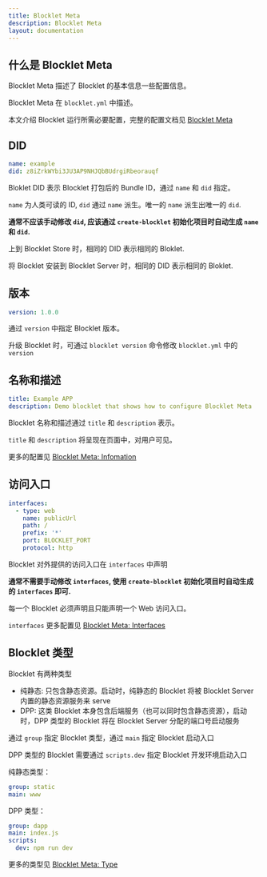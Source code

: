 ```yaml
---
title: Blocklet Meta
description: Blocklet Meta
layout: documentation
---
```


## 什么是 Blocklet Meta

Blocklet Meta 描述了 Blocklet 的基本信息一些配置信息。

Blocklet Meta 在 `blocklet.yml` 中描述。

本文介绍 Blocklet 运行所需必要配置，完整的配置文档见 [Blocklet Meta](/apis/blocklet-spec)

## DID

```yml
name: example
did: z8iZrkWYbi3JU3AP9NHJQbBUdrgiRbeorauqf
```

Bloklet DID 表示 Blocklet 打包后的 Bundle ID，通过 `name` 和 `did` 指定。

`name` 为人类可读的 ID, `did` 通过 `name` 派生。唯一的 `name` 派生出唯一的 `did`.

**通常不应该手动修改 `did`, 应该通过 `create-blocklet` 初始化项目时自动生成 `name` 和 `did`.**

上到 Blocklet Store 时，相同的 DID 表示相同的 Bloklet.

将 Blocklet 安装到 Blocklet Server 时，相同的 DID 表示相同的 Bloklet.

## 版本

```yml
version: 1.0.0
```

通过 `version` 中指定 Blocklet 版本。

升级 Blocklet 时，可通过 `blocklet version` 命令修改 `blocklet.yml` 中的 `version`

## 名称和描述

```yml
title: Example APP
description: Demo blocklet that shows how to configure Blocklet Meta
```

Blocklet 名称和描述通过 `title` 和 `description` 表示。

`title` 和 `description` 将呈现在页面中，对用户可见。

更多的配置见 [Blocklet Meta: Infomation](/apis/blocklet-spec#Infomation)

## 访问入口

```yml
interfaces:
  - type: web
    name: publicUrl
    path: /
    prefix: '*'
    port: BLOCKLET_PORT
    protocol: http
```

Blocklet 对外提供的访问入口在 `interfaces` 中声明

**通常不需要手动修改 `interfaces`, 使用 `create-blocklet` 初始化项目时自动生成的 `interfaces` 即可.**

每一个 Blocklet 必须声明且只能声明一个 Web 访问入口。

`interfaces` 更多配置见 [Blocklet Meta: Interfaces](/apis/blocklet-spec#Interfaces)

## Blocklet 类型

Blocklet 有两种类型

- 纯静态: 只包含静态资源。启动时，纯静态的 Blocklet 将被 Blocklet Server 内置的静态资源服务来 serve
- DPP: 这类 Blocklet 本身包含后端服务（也可以同时包含静态资源），启动时，DPP 类型的 Blocklet 将在 Blocklet Server 分配的端口号启动服务

通过 `group` 指定 Blocklet 类型，通过 `main` 指定 Blocklet 启动入口

DPP 类型的 Blocklet 需要通过 `scripts.dev` 指定 Blocklet 开发环境启动入口

纯静态类型：

```yml
group: static
main: www
```

DPP 类型：

```yml
group: dapp
main: index.js
scripts:
  dev: npm run dev
```

更多的类型见 [Blocklet Meta: Type](/apis/blocklet-spec#Types)
